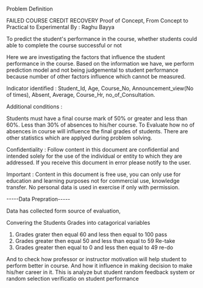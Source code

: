 Problem Definition

FAILED COURSE CREDIT RECOVERY
Proof of Concept, 
From Concept to Practical to Experimental
By : Raghu Bayya


To predict the student's performance in the course, whether students could able to complete the course successful or not 


Here we are investigating the factors that influence the student performance in the course. Based on the information we have, we perform prediction model and not being judgemental to student performance because number of other factors influence which cannot be measured. 


Indicator identified :  Student_Id, Age, Course_No, Announcement_view(No of times), Absent, Average, Course_Hr, no_of_Consultation.  

Additional conditions :

   Students must have a final course mark of 50% or greater and less than 60%.
   Less than 30% of absences to his/her course.
   To Evaluate how no of absences in course  will influence the final grades of students.
   There are other statistics which are applyed during problem solving. 



Confidentiality : Follow content in this document are confidential and intended solely for the use of the individual or entity to which they are addressed. If you receive this document in error please notify to the user. 

Important : Content in this document is free use, you can only use for education and learning purposes not for commercial use, knowledge transfer. No personal data  is used in exercise if only with permission.  


-----Data Prepration----- 

Data has collected form source of evaluation,  


Convering the Students Grades into catagorical variables

1. Grades grater then equal 60 and less then equal to 100 pass
2. Grades greater then equal 50 and less than equal to 59 Re-take
3. Grades greater then equal to 0 and less then equal to 49 re-do


And to check how professor or instructor motivation will help student to perform better in course. And how it influence in making decision to make his/her career in it. This is analyze but student random feedback system or random selection verificatio on student performance


